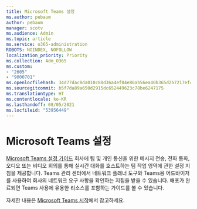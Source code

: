 ```yaml
---
title: Microsoft Teams 설정
ms.author: pebaum
author: pebaum
manager: scotv
ms.audience: Admin
ms.topic: article
ms.service: o365-administration
ROBOTS: NOINDEX, NOFOLLOW
localization_priority: Priority
ms.collection: Adm_O365
ms.custom:
- "2605"
- "9000701"
ms.openlocfilehash: 34d77dac8da010c88d36a4ef84e86ab56ea40b365d2b7217efcd057df85738d3
ms.sourcegitcommit: b5f7da89a650d2915dc652449623c78be6247175
ms.translationtype: HT
ms.contentlocale: ko-KR
ms.lasthandoff: 08/05/2021
ms.locfileid: "53956449"
---
```

# <a name="set-up-microsoft-teams"></a>Microsoft Teams 설정

[Microsoft Teams 설정 가이드](https://aka.ms/teamsguidance) 회사에 팀 및 개인 통신을 위한 메시지 전송, 전화 통화, 오디오 또는 비디오 회의를 통해 실시간 대화를 호스트하는 팀 작업 영역에 관한 설정 지침을 제공합니다. Teams 관리 센터에서 네트워크 플래너 도구와 Teams용 어드바이저를 사용하여 회사의 네트워크 요구 사항을 확인하는 지침을 받을 수 있습니다. 배포가 완료되면 Teams 사용에 유용한 리소스를 포함하는 가이드를 볼 수 있습니다.

자세한 내용은 [Microsoft Teams 시작](https://docs.microsoft.com/microsoftteams/get-started-with-teams-quick-start)에서 참고하세요.
